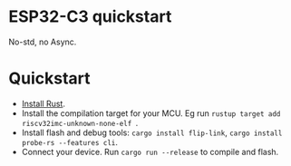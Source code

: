 # ESP32-C3 quickstart

No-std, no Async.

# Quickstart
- [Install Rust](https://www.rust-lang.org/tools/install).
- Install the compilation target for your MCU. Eg run `rustup target add riscv32imc-unknown-none-elf `.
- Install flash and debug tools: `cargo install flip-link`, `cargo install probe-rs --features cli`.
- Connect your device. Run `cargo run --release` to compile and flash.
